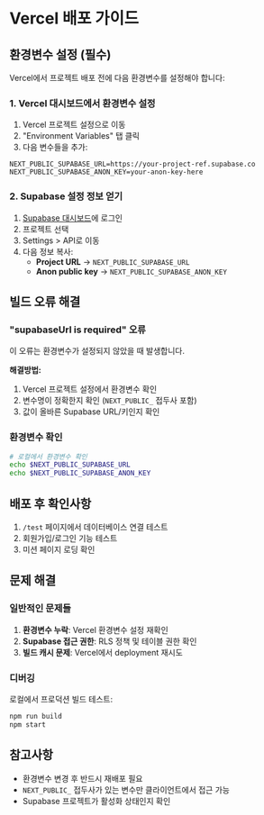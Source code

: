 # Vercel 배포 가이드

## 환경변수 설정 (필수)

Vercel에서 프로젝트 배포 전에 다음 환경변수를 설정해야 합니다:

### 1. Vercel 대시보드에서 환경변수 설정

1. Vercel 프로젝트 설정으로 이동
2. "Environment Variables" 탭 클릭
3. 다음 변수들을 추가:

```
NEXT_PUBLIC_SUPABASE_URL=https://your-project-ref.supabase.co
NEXT_PUBLIC_SUPABASE_ANON_KEY=your-anon-key-here
```

### 2. Supabase 설정 정보 얻기

1. [Supabase 대시보드](https://app.supabase.com/)에 로그인
2. 프로젝트 선택
3. Settings > API로 이동
4. 다음 정보 복사:
   - **Project URL** → `NEXT_PUBLIC_SUPABASE_URL`
   - **Anon public key** → `NEXT_PUBLIC_SUPABASE_ANON_KEY`

## 빌드 오류 해결

### "supabaseUrl is required" 오류

이 오류는 환경변수가 설정되지 않았을 때 발생합니다.

**해결방법:**
1. Vercel 프로젝트 설정에서 환경변수 확인
2. 변수명이 정확한지 확인 (`NEXT_PUBLIC_` 접두사 포함)
3. 값이 올바른 Supabase URL/키인지 확인

### 환경변수 확인

```bash
# 로컬에서 환경변수 확인
echo $NEXT_PUBLIC_SUPABASE_URL
echo $NEXT_PUBLIC_SUPABASE_ANON_KEY
```

## 배포 후 확인사항

1. `/test` 페이지에서 데이터베이스 연결 테스트
2. 회원가입/로그인 기능 테스트
3. 미션 페이지 로딩 확인

## 문제 해결

### 일반적인 문제들

1. **환경변수 누락**: Vercel 환경변수 설정 재확인
2. **Supabase 접근 권한**: RLS 정책 및 테이블 권한 확인
3. **빌드 캐시 문제**: Vercel에서 deployment 재시도

### 디버깅

로컬에서 프로덕션 빌드 테스트:
```bash
npm run build
npm start
```

## 참고사항

- 환경변수 변경 후 반드시 재배포 필요
- `NEXT_PUBLIC_` 접두사가 있는 변수만 클라이언트에서 접근 가능
- Supabase 프로젝트가 활성화 상태인지 확인

